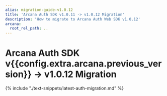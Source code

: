 ```yaml
---
alias: migration-guide-v1.0.12
title: 'Arcana Auth SDK v1.0.11 -> v1.0.12 Migration'
description: 'How to migrate to Arcana Auth Web SDK v1.0.12'
arcana:
  root_rel_path: ..
---
```


# Arcana Auth SDK v{{config.extra.arcana.previous_version}} -> v1.0.12 Migration

{% include "./text-snippets/latest-auth-migration.md" %}